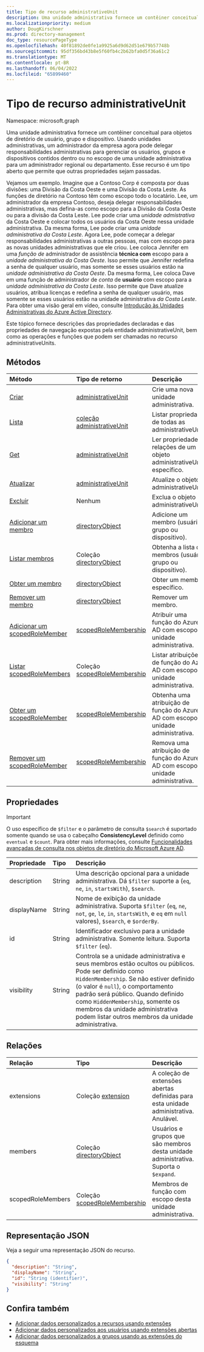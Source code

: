 ```yaml
---
title: Tipo de recurso administrativeUnit
description: Uma unidade administrativa fornece um contêiner conceitual para objetos de diretório de usuário, grupo e dispositivo.
ms.localizationpriority: medium
author: DougKirschner
ms.prod: directory-management
doc_type: resourcePageType
ms.openlocfilehash: 40f81892de0fe1a9925a6d9d62d51e679b57748b
ms.sourcegitcommit: 95df356bd43b8e5f60fb4c2b62bfa0d5f36a61c2
ms.translationtype: MT
ms.contentlocale: pt-BR
ms.lasthandoff: 06/04/2022
ms.locfileid: "65899460"
---
```

# <a name="administrativeunit-resource-type"></a>Tipo de recurso administrativeUnit

Namespace: microsoft.graph

Uma unidade administrativa fornece um contêiner conceitual para objetos de diretório de usuário, grupo e dispositivo. Usando unidades administrativas, um administrador da empresa agora pode delegar responsabilidades administrativas para gerenciar os usuários, grupos e dispositivos contidos dentro ou no escopo de uma unidade administrativa para um administrador regional ou departamento. Esse recurso é um tipo aberto que permite que outras propriedades sejam passadas.

Vejamos um exemplo. Imagine que a Contoso Corp é composta por duas divisões: uma Divisão da Costa Oeste e uma Divisão da Costa Leste. As funções de diretório na Contoso têm como escopo todo o locatário. Lee, um administrador da empresa Contoso, deseja delegar responsabilidades administrativas, mas defina-as como escopo para a Divisão da Costa Oeste ou para a divisão da Costa Leste.  Lee pode criar uma *unidade admistrativa* da Costa Oeste e colocar todos os usuários da Costa Oeste nessa unidade administrativa.  Da mesma forma, Lee pode criar uma *unidade administrativa da Costa Leste*.  Agora Lee, pode começar a delegar responsabilidades administrativas a outras  pessoas, mas com escopo para as novas unidades administrativas que ele criou. Lee coloca Jennifer em uma *função de* administrador de assistência **técnica com** escopo para a *unidade administrativa da Costa Oeste*.  Isso permite que Jennifer redefina a senha de qualquer usuário, mas somente se esses usuários estão na *unidade administrativa da Costa Oeste*.  Da mesma forma, Lee coloca Dave em uma função de administrador de *conta* de **usuário** com escopo para a *unidade administrativa da Costa Leste*.  Isso permite que Dave atualize usuários, atribua licenças e redefina a senha de qualquer usuário, mas somente se esses usuários estão na unidade administrativa *da Costa Leste*. Para obter uma visão geral em vídeo, consulte [Introdução às Unidades Administrativas do Azure Active Directory](https://channel9.msdn.com/Series/Windows-Azure-Active-Directory/Introduction-to-Azure-Active-Directory-Administrative-Units).


Este tópico fornece descrições das propriedades declaradas e das propriedades de navegação expostas pela entidade administrativeUnit, bem como as operações e funções que podem ser chamadas no recurso administrativeUnits.


## <a name="methods"></a>Métodos

| Método   | Tipo de retorno | Descrição |
|:---------------|:--------|:----------|
|[Criar](../api/directory-post-administrativeunits.md) | [administrativeUnit](administrativeunit.md) | Crie uma nova unidade administrativa.|
|[Lista](../api/directory-list-administrativeunits.md) | [coleção administrativeUnit](administrativeunit.md) |Listar propriedades de todas as administrativeUnits.|
|[Get](../api/administrativeunit-get.md) | [administrativeUnit](administrativeunit.md) |Ler propriedades e relações de um objeto administrativeUnit específico.|
|[Atualizar](../api/administrativeunit-update.md) | [administrativeUnit](administrativeunit.md)    |Atualize o objeto administrativeUnit. |
|[Excluir](../api/administrativeunit-delete.md) | Nenhum |Exclua o objeto administrativeUnit. |
|[Adicionar um membro](../api/administrativeunit-post-members.md) |[directoryObject](directoryobject.md)| Adicione um membro (usuário, grupo ou dispositivo).|
|[Listar membros](../api/administrativeunit-list-members.md) |Coleção [directoryObject](directoryobject.md)| Obtenha a lista de membros (usuário, grupo ou dispositivo).|
|[Obter um membro](../api/administrativeunit-get-members.md) |[directoryObject](directoryobject.md)| Obter um membro específico.|
|[Remover um membro](../api/administrativeunit-delete-members.md) |[directoryObject](directoryobject.md)| Remover um membro.|
|[Adicionar um scopedRoleMember](../api/administrativeunit-post-scopedrolemembers.md) |[scopedRoleMembership](scopedrolemembership.md)| Atribuir uma função do Azure AD com escopo de unidade administrativa.|
|[Listar scopedRoleMembers](../api/administrativeunit-list-scopedrolemembers.md) |Coleção [scopedRoleMembership](scopedrolemembership.md)| Listar atribuições de função do Azure AD com escopo de unidade administrativa.|
|[Obter um scopedRoleMember](../api/administrativeunit-get-scopedrolemembers.md) |[scopedRoleMembership](scopedrolemembership.md)| Obtenha uma atribuição de função do Azure AD com escopo de unidade administrativa.|
|[Remover um scopedRoleMember](../api/administrativeunit-delete-scopedrolemembers.md) |[scopedRoleMembership](scopedrolemembership.md)| Remova uma atribuição de função do Azure AD com escopo de unidade administrativa.|

## <a name="properties"></a>Propriedades

> [!IMPORTANT]
> O uso específico de `$filter` e o parâmetro de consulta `$search` é suportado somente quando se usa o cabeçalho **ConsistencyLevel** definido como `eventual` e `$count`. Para obter mais informações, consulte [Funcionalidades avançadas de consulta nos objetos de diretório do Microsoft Azure AD](/graph/aad-advanced-queries#administrative-unit-properties).

| Propriedade     | Tipo   |Descrição|
|:---------------|:--------|:----------|
|description|String|Uma descrição opcional para a unidade administrativa. Dá `$filter` suporte a (`eq`, `ne`, `in`, `startsWith`), `$search`.|
|displayName|String|Nome de exibição da unidade administrativa. Suporta `$filter` (`eq`, `ne`, `not`, `ge`, `le`, `in`, `startsWith`, e `eq` em `null` valores), `$search`, e `$orderBy`.|
|id|String|Identificador exclusivo para a unidade administrativa. Somente leitura. Suporta `$filter` (`eq`).|
|visibility|String|Controla se a unidade administrativa e seus membros estão ocultos ou públicos. Pode ser definido como `HiddenMembership`. Se não estiver definido (o valor é `null`), o comportamento padrão será público. Quando definido como `HiddenMembership`, somente os membros da unidade administrativa podem listar outros membros da unidade administrativa.|

## <a name="relationships"></a>Relações
| Relação | Tipo   |Descrição|
|:---------------|:--------|:----------|
|extensions|Coleção [extension](extension.md)|A coleção de extensões abertas definidas para esta unidade administrativa. Anulável.|
|members|Coleção [directoryObject](directoryobject.md)|Usuários e grupos que são membros desta unidade administrativa. Suporta o `$expand`.|
|scopedRoleMembers|Coleção [scopedRoleMembership](scopedrolemembership.md)| Membros de função com escopo desta unidade administrativa. |

## <a name="json-representation"></a>Representação JSON

Veja a seguir uma representação JSON do recurso.

<!-- {
  "blockType": "resource",
  "keyProperty": "id",
  "optionalProperties": [

  ],
  "@odata.type": "microsoft.graph.administrativeUnit"
}-->

```json
{
  "description": "String",
  "displayName": "String",
  "id": "String (identifier)",
  "visibility": "String"
}

```


## <a name="see-also"></a>Confira também

- [Adicionar dados personalizados a recursos usando extensões](/graph/extensibility-overview)
- [Adicionar dados personalizados aos usuários usando extensões abertas](/graph/extensibility-open-users)
- [Adicionar dados personalizados a grupos usando as extensões do esquema](/graph/extensibility-schema-groups)


<!-- uuid: 8fcb5dbc-d5aa-4681-8e31-b001d5168d79
2015-10-25 14:57:30 UTC -->
<!--
{
  "type": "#page.annotation",
  "description": "administrativeUnit resource",
  "keywords": "",
  "section": "documentation",
  "tocPath": "",
  "suppressions": []
}
-->
